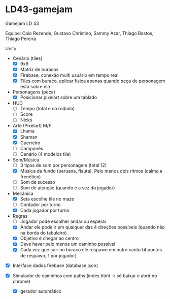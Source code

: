 # LD43-gamejam
Gamejam LD 43

Equipe: Caio Rezende, Gustavo Christino, Sammy Azar, Thiago Bastos, Thiago Pereira

Unity
- Cenário (tiles)
	- [x] 9x9
	- [x] Matriz de buracos
	- [x] Firebase, conexão multi usuário em tempo real
	- [x] Tiles com buraco, aplicar física apenas quando peça de personagem está sobre ela
- Personagens (peça)
	- [x] Posicionar pixelart sobre um tablado
- HUD
	- [ ] Tempo (total e da rodada)
	- [ ] Score
	- [ ] Nicks

- Arte (Pixelart) M/F
	- [x] Lhama
	- [x] Shaman
	- [x] Guerreiro
	- [ ] Camponês
	- [ ] Cenário (4 modelos tile)

- Som/Música
	- [ ] 3 tipos de som por personagem (total 12)
	- [x] Música de fundo (peruana, flauta). Pelo menos dois ritmos (calmo e frenético)
	- [ ] Som de sucesso
	- [ ] Som de atenção (quando é a vez do jogador)
	
- Mecânica
	- [x] Seta escolhe tile no maze
	- [ ] Contador por turno
	- [x] Cada jogador por turno
	
- Regras
	- [ ] Jogador pode escolher andar ou esperar
	- [x] Andar ele pode ir em qualquer das 4 direções possíveis (quando não na borda do tabuleiro)
	- [x] Objetivo é chegar ao centro
	- [x] Deve haver pelo menos um caminho possível
	- [x] Cada vez que cair no buraco ele respawn em outro canto (4 pontos de respawn, 1 por jogador)

- [x] Interface dados firebase (database.json)

- [x] Simulador de caminhos com paths (index.html -> só baixar e abrir no chrome)
	- [x] gerador automático
